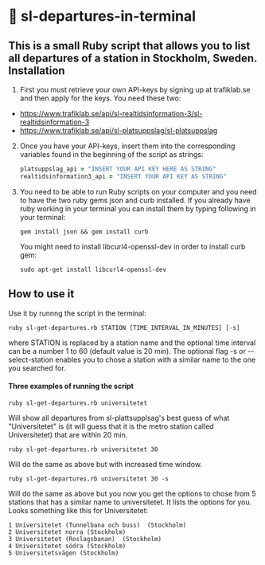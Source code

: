 # :light_rail: sl-departures-in-terminal
This is a small Ruby script that allows you to list all departures of a station in Stockholm, Sweden.
Installation
-------------
1. First you must retrieve your own API-keys by signing up at trafiklab.se and then apply for the keys. You need these two:
  * https://www.trafiklab.se/api/sl-realtidsinformation-3/sl-realtidsinformation-3
  * https://www.trafiklab.se/api/sl-platsuppslag/sl-platsuppslag
2. Once you have your API-keys, insert them into the corresponding variables found in the beginning of the script as strings:

   ```ruby
   platsuppslag_api = "INSERT YOUR API KEY HERE AS STRING"
   realtidsinformation3_api = "INSERT YOUR API KEY AS STRING"
   ```
3. You need to be able to run Ruby scripts on your computer and you need to have the two ruby gems json and curb installed. If you already have ruby working in your terminal you can install them by typing following in your terminal:
   ```
   gem install json && gem install curb
   ```
   You might need to install libcurl4-openssl-dev in order to install curb gem:
   ```
   sudo apt-get install libcurl4-openssl-dev
   ```
   
How to use it
-------------
Use it by runnng the script in the terminal:
```
ruby sl-get-departures.rb STATION [TIME_INTERVAL_IN_MINUTES] [-s]
```
where STATION is replaced by a station name and the optional time interval can be a number 1 to 60 (default value is 20 min). The optional flag -s or --select-station enables you to chose a station with a similar name to the one you searched for.

#### Three examples of running the script
```
ruby sl-get-departures.rb universitetet 
```
Will show all departures from sl-plattsupplsag's best guess of what "Universitetet" is (it will guess that it is the metro station called Universitetet) that are within 20 min.


   ```
   ruby sl-get-departures.rb universitetet 30
   ```
   Will do the same as above but with increased time window.
   ```
   ruby sl-get-departures.rb universitetet 30 -s
   ```
   Will do the same as above but you now you get the options to chose from 5 stations that has a similar name to       universitetet. It lists the options for you. Looks something like this for Universitetet:
   ```
1 Universitetet (Tunnelbana och buss)  (Stockholm)
2 Universitetet norra (Stockholm)
3 Universitetet (Roslagsbanan)  (Stockholm)
4 Universitetet södra (Stockholm)
5 Universitetsvägen (Stockholm)
```


